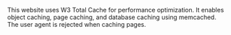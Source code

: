 This website uses W3 Total Cache for performance optimization. It enables object caching, page caching, and database caching using memcached. The user agent is rejected when caching pages.

